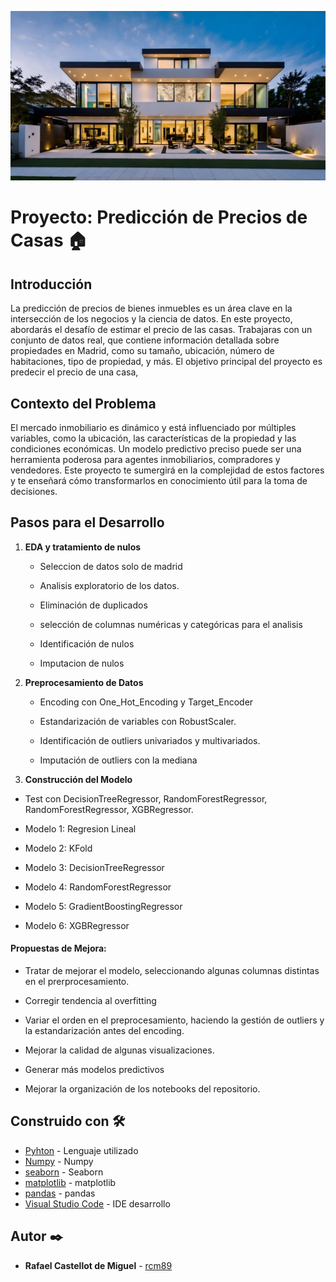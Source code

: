 ![Casa](images/foto-casa.jpeg)

# Proyecto: Predicción de Precios de Casas 🏠

## Introducción

La predicción de precios de bienes inmuebles es un área clave en la intersección de los negocios y la ciencia de datos. En este proyecto, abordarás el desafío de estimar el precio de las casas. Trabajaras con un conjunto de datos real, que contiene información detallada sobre propiedades en Madrid, como su tamaño, ubicación, número de habitaciones, tipo de propiedad, y más. El objetivo principal del proyecto es predecir el precio de una casa, 

## Contexto del Problema

El mercado inmobiliario es dinámico y está influenciado por múltiples variables, como la ubicación, las características de la propiedad y las condiciones económicas. Un modelo predictivo preciso puede ser una herramienta poderosa para agentes inmobiliarios, compradores y vendedores. Este proyecto te sumergirá en la complejidad de estos factores y te enseñará cómo transformarlos en conocimiento útil para la toma de decisiones.

## Pasos para el Desarrollo 

1. **EDA y tratamiento de nulos**

   - Seleccion de datos solo de madrid
    
   - Analisis exploratorio de los datos.
    
   - Eliminación de duplicados
     
   - selección de columnas numéricas y categóricas para el analisis
     
   - Identificación de nulos
     
   - Imputacion de nulos
   
2. **Preprocesamiento de Datos**

   - Encoding con One_Hot_Encoding y Target_Encoder

   - Estandarización de variables con RobustScaler.

   - Identificación de outliers univariados y multivariados.
  
   - Imputación de outliers con la mediana
     
  3. **Construcción del Modelo**

   - Test con DecisionTreeRegressor, RandomForestRegressor, RandomForestRegressor, XGBRegressor.

   - Modelo 1: Regresion Lineal

   - Modelo 2: KFold

   - Modelo 3: DecisionTreeRegressor

   - Modelo 4: RandomForestRegressor

   - Modelo 5: GradientBoostingRegressor

   - Modelo 6: XGBRegressor

     
#### Propuestas de Mejora:

   - Tratar de mejorar el modelo, seleccionando algunas columnas distintas en el prerprocesamiento.

   - Corregir tendencia al overfitting

   - Variar el orden en el preprocesamiento, haciendo la gestión de outliers y la estandarización antes del encoding.
     
   - Mejorar la calidad de algunas visualizaciones.

   - Generar más modelos predictivos

   - Mejorar la organización de los notebooks del repositorio.

  
## Construido con 🛠️

* [Pyhton](https://www.python.org/) - Lenguaje utilizado
* [Numpy](https://numpy.org/doc/stable/) - Numpy
* [seaborn](https://seaborn.pydata.org/tutorial.html) - Seaborn
* [matplotlib](https://matplotlib.org/stable/users/index) - matplotlib
* [pandas](https://pandas.pydata.org/docs/) - pandas
* [Visual Studio Code](https://code.visualstudio.com/) - IDE desarrollo
  
## Autor ✒️

* **Rafael Castellot de Miguel** - [rcm89](https://github.com/Rcm89)

